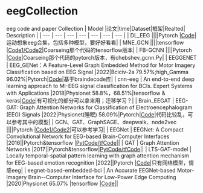 # eegCollection
eeg code and paper Collection
| Model |论文|time|Dataset|框架|Realted| Description |
| --- | --- | --- | --- | --- | --- | --- | 
| DL_EEG ||||Pytorch |[Code](https://github.com/edw4rdyao/DL_EEG#public-datasets)|运动想象eeg合集，包括多种模型，要好好看看|
| MNE_GCN ||||tensorflow |[Code1/](https://github.com/magnumical/MNE_GCN)[Code2](https://github.com/magnumical/GCN_for_EEG)|Coarseing那个代码的tensorflow版本|
| FB-GCNN ||||Pytorch |[Code](https://github.com/yff12345/FB-GCNN)|Coarseing那个代码的pytorch版本，有chebshev_gcnn.Py|
| EEGGENET | EEG_GENet：A Feature-Level Graph Embedded Method for Motor Imagery Classification based on EEG Signal |2022|Bciciv-2a 79.57%;high_Gamma 96.02%|Pytorch|[Code](https://github.com/stickOverCarrot/EEGGENET)|基于braindecode库|
| cnn-eeg | An end-to-end deep learning approach to MI-EEG signal classification for BCIs. Expert Systems with Applications |2018|Physionet 58.8%，68.51%|tensorflow & keras|[Code](https://github.com/hauke-d/cnn-eeg)|有可视化的部分可以拿来用；迁移学习？|
| Brain_EEGAT | EEG-GAT: Graph Attention Networks for Classification of Electroencephalogram (EEG) Signals |2022|Physionet(睡眠) 58.09%|Pytorch|[Code](https://github.com/AIRightGpl/Brain_EEGAT)|代码比较乱，可以参考其中的模型|
| GCN、GAT、GraphSAGE、deepwalk、node2vec ||||Pytorch |[Code1/](https://github.com/shuxinyin/Graph-Learning)[Code2](https://github.com/dsgiitr/graph_nets)|可以参考学习|
| EEGNet | EEGNet: A Compact Convolutional Network for EEG-based Brain-Computer Interfaces |2016||Pytorch&tensorflow |[PytCode/](https://github.com/aliasvishnu/EEGNet)[tfCode](https://github.com/vlawhern/arl-eegmodels)||
| GAT | Graph Attention Networks |2017||Pytorch&tensorflow|[PytCode/](https://github.com/Diego999/pyGAT)[tfCode](https://github.com/PetarV-/GAT)||
| LTS-GAT-model | Locally temporal-spatial pattern learning with graph attention mechanism for EEG-based emotion recognition |2022||Pytorch |[Code](https://github.com/CFSRgroup/LTS-GAT-model)|只有网络模型，情感eeg|
| eegnet-based-embedded-bci | An Accurate EEGNet-based Motor-Imagery Brain--Computer Interface for Low-Power Edge Computing |2020|Physionet 65.07% |tensorflow |[Code](https://github.com/MHersche/eegnet-based-embedded-bci)||
